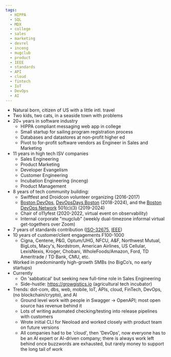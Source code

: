 ```yaml
---
tags:
  - HIPPA
  - SQL
  - MDX
  - college
  - sales
  - marketing
  - devrel
  - inceng
  - mugclub
  - product
  - IEEE
  - standards
  - API
  - cloud
  - fintech
  - IoT
  - DevOps
  - AI
---
```


* Natural born, citizen of US with a little intl. travel
* Two kids, two cats, in a seaside town with problems
* 20+ years in software industry
	* HIPPA compliant messaging web app in college
	* Small startup for sailing program registration process
	* Databases and datastores at non-profit higher ed
	* Pivot to for-profit software vendors as Engineer in Sales and Marketing
* 11 years in high tech ISV companies
	* Sales Engineering
	* Product Marketing
	* Developer Evangelism
	* Customer Engineering
	* Incubation Engineering (inceng)
	* Product Management
* 8 years of tech community building: 
	* Swiftfest and Droidcon volunteer organizing (2016-2017)
	* [Boston DevOps](https://bostondevops.github.io/), [DevOpsDays Boston](https://devopsdays.org/events/2024-boston/welcome/) (2018-2024), and the [Boston DevOps Network](https://bostondevopsnetwork.org/) 501(c)(3) (2019-2024)
	* Chair of o11yfest (2020-2022, virtual event on observability)
	* Internal corporate "mugclub" (weekly dual-timezone informal virtual get-togethers over Zoom)
* 7 years of standards contribution ([ISO-32675](https://www.iso.org/standard/83670.html), [IEEE](https://standards.ieee.org/ieee/32675/10995/))
* 10 years of customer/client engagements F100-1000
	* Cigna, Centene, P&G, Optum/UHG, NFCU, A&F, Northwest Mutual, BigLots, Macy's, Nordstrom, American Airlines, US Cellular, LexisNexis, Kroger, Chobani, WholeFoods/Amazon, Ford, TD Ameritrade / TD Bank, CMU, etc.
* Worked in predominantly high-growth SMBs (no BigCo’s, no early startups)
* Currently
	* On 'sabbatical' but seeking new full-time role in Sales Engineering
	* Side-hustle: https://growgistics.io (agricultural tech incubator)
* Trends: dot-com, dbs, web, mobile, IoT, APIs, cloud, FinTech, DevOps, (no blockchain/crypto), and AI
	* Ground level work with people in Swagger -> OpenAPI; most open source has revenue behind it
	* Lots of writing automated checking/testing into release pipelines with customers
	* Wrote initial CLI for Neoload and worked closely with product team on future versions
	* All companies had to be 'cloud', then 'DevOps', now everyone has to be an AI expert or AI-driven company; there is always work left behind once buzzwords are exhausted, but rarely money to support the long tail of work
